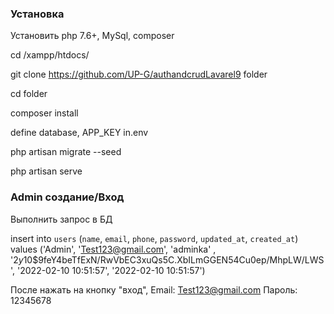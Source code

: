 ### Установка

Установить php 7.6+, MySql, composer

cd /xampp/htdocs/

git clone https://github.com/UP-G/authandcrudLavarel9 folder

cd folder

composer install

define database, APP_KEY in.env

php artisan migrate --seed

php artisan serve

### Admin создание/Вход

Выполнить запрос в БД

insert into `users` (`name`, `email`, `phone`, `password`, `updated_at`, `created_at`) values ('Admin', 'Test123@gmail.com', 'adminka' , '$2y$10$9feY4beTfExN/RwVbEC3xuQs5C.XbILmGGEN54Cu0ep/MhpLW/LWS', '2022-02-10 10:51:57', '2022-02-10 10:51:57')

После нажать на кнопку "вход", Email: Test123@gmail.com Пароль: 12345678



